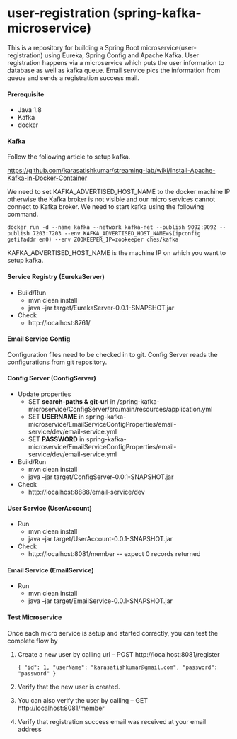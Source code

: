 # user-registration (spring-kafka-microservice)
This is a repository for building a Spring Boot microservice(user-registration) using Eureka, Spring Config and Apache Kafka. 
User registration happens via a microservice which puts the user information to database as well as kafka queue. Email service pics the information from queue and sends a registration success mail.

#### Prerequisite
- Java 1.8
- Kafka
- docker 

#### Kafka
Follow the following article to setup kafka.

https://github.com/karasatishkumar/streaming-lab/wiki/Install-Apache-Kafka-in-Docker-Container

We need to set KAFKA_ADVERTISED_HOST_NAME to the docker machine IP otherwise the Kafka broker is not visible and our micro services cannot connect to Kafka broker. We need to start kafka using the following command.
    
    docker run -d --name kafka --network kafka-net --publish 9092:9092 --publish 7203:7203 --env KAFKA_ADVERTISED_HOST_NAME=$(ipconfig getifaddr en0) --env ZOOKEEPER_IP=zookeeper ches/kafka

KAFKA_ADVERTISED_HOST_NAME is the machine IP on which you want to setup kafka.


#### Service Registry (EurekaServer)
- Build/Run
  - mvn clean install
  - java –jar target/EurekaServer-0.0.1-SNAPSHOT.jar
- Check
  - http://localhost:8761/

#### Email Service Config
Configuration files need to be checked in to git. Config Server reads the configurations from git repository.  
  
#### Config Server (ConfigServer)
  - Update properties 
    - SET **search-paths & git-url** in /spring-kafka-microservice/ConfigServer/src/main/resources/application.yml
    - SET **USERNAME** in spring-kafka-microservice/EmailServiceConfigProperties/email-service/dev/email-service.yml
    - SET **PASSWORD** in spring-kafka-microservice/EmailServiceConfigProperties/email-service/dev/email-service.yml
  - Build/Run
    - mvn clean install
    - java –jar target/ConfigServer-0.0.1-SNAPSHOT.jar
- Check
    - http://localhost:8888/email-service/dev

#### User Service (UserAccount)
- Run
  - mvn clean install
  - java -jar target/UserAccount-0.0.1-SNAPSHOT.jar
- Check
  - http://localhost:8081/member -- expect 0 records returned

#### Email Service (EmailService)
- Run
  - mvn clean install
  - java -jar target/EmailService-0.0.1-SNAPSHOT.jar
  
#### Test Microservice
Once each micro service is setup and started correctly, you can test the complete flow by
1. Create a new user by calling url – POST http://localhost:8081/register
    
    `{
       "id": 1,
       "userName": "karasatishkumar@gmail.com",
       "password": "password"
     }`
     
2. Verify that the new user is created.
3. You can also verify the user by calling – GET http://localhost:8081/member 
4. Verify that registration success email was received at your email address
